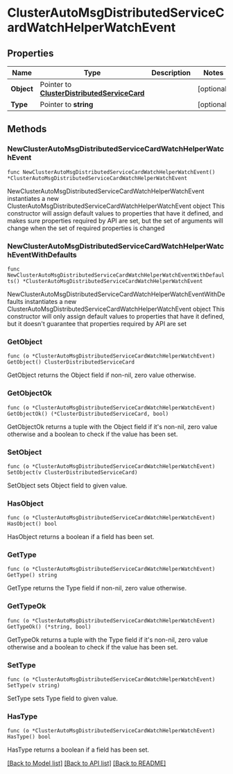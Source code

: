# ClusterAutoMsgDistributedServiceCardWatchHelperWatchEvent

## Properties

Name | Type | Description | Notes
------------ | ------------- | ------------- | -------------
**Object** | Pointer to [**ClusterDistributedServiceCard**](clusterDistributedServiceCard.md) |  | [optional] 
**Type** | Pointer to **string** |  | [optional] 

## Methods

### NewClusterAutoMsgDistributedServiceCardWatchHelperWatchEvent

`func NewClusterAutoMsgDistributedServiceCardWatchHelperWatchEvent() *ClusterAutoMsgDistributedServiceCardWatchHelperWatchEvent`

NewClusterAutoMsgDistributedServiceCardWatchHelperWatchEvent instantiates a new ClusterAutoMsgDistributedServiceCardWatchHelperWatchEvent object
This constructor will assign default values to properties that have it defined,
and makes sure properties required by API are set, but the set of arguments
will change when the set of required properties is changed

### NewClusterAutoMsgDistributedServiceCardWatchHelperWatchEventWithDefaults

`func NewClusterAutoMsgDistributedServiceCardWatchHelperWatchEventWithDefaults() *ClusterAutoMsgDistributedServiceCardWatchHelperWatchEvent`

NewClusterAutoMsgDistributedServiceCardWatchHelperWatchEventWithDefaults instantiates a new ClusterAutoMsgDistributedServiceCardWatchHelperWatchEvent object
This constructor will only assign default values to properties that have it defined,
but it doesn't guarantee that properties required by API are set

### GetObject

`func (o *ClusterAutoMsgDistributedServiceCardWatchHelperWatchEvent) GetObject() ClusterDistributedServiceCard`

GetObject returns the Object field if non-nil, zero value otherwise.

### GetObjectOk

`func (o *ClusterAutoMsgDistributedServiceCardWatchHelperWatchEvent) GetObjectOk() (*ClusterDistributedServiceCard, bool)`

GetObjectOk returns a tuple with the Object field if it's non-nil, zero value otherwise
and a boolean to check if the value has been set.

### SetObject

`func (o *ClusterAutoMsgDistributedServiceCardWatchHelperWatchEvent) SetObject(v ClusterDistributedServiceCard)`

SetObject sets Object field to given value.

### HasObject

`func (o *ClusterAutoMsgDistributedServiceCardWatchHelperWatchEvent) HasObject() bool`

HasObject returns a boolean if a field has been set.

### GetType

`func (o *ClusterAutoMsgDistributedServiceCardWatchHelperWatchEvent) GetType() string`

GetType returns the Type field if non-nil, zero value otherwise.

### GetTypeOk

`func (o *ClusterAutoMsgDistributedServiceCardWatchHelperWatchEvent) GetTypeOk() (*string, bool)`

GetTypeOk returns a tuple with the Type field if it's non-nil, zero value otherwise
and a boolean to check if the value has been set.

### SetType

`func (o *ClusterAutoMsgDistributedServiceCardWatchHelperWatchEvent) SetType(v string)`

SetType sets Type field to given value.

### HasType

`func (o *ClusterAutoMsgDistributedServiceCardWatchHelperWatchEvent) HasType() bool`

HasType returns a boolean if a field has been set.


[[Back to Model list]](../README.md#documentation-for-models) [[Back to API list]](../README.md#documentation-for-api-endpoints) [[Back to README]](../README.md)


